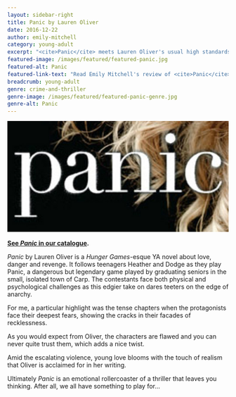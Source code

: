 ```yaml
---
layout: sidebar-right
title: Panic by Lauren Oliver
date: 2016-12-22
author: emily-mitchell
category: young-adult
excerpt: "<cite>Panic</cite> meets Lauren Oliver's usual high standards of characterisation and realism."
featured-image: /images/featured/featured-panic.jpg
featured-alt: Panic
featured-link-text: "Read Emily Mitchell's review of <cite>Panic</cite>, by Lauren Oliver."
breadcrumb: young-adult
genre: crime-and-thriller
genre-image: /images/featured/featured-panic-genre.jpg
genre-alt: Panic
---
```


![Panic](/images/featured/featured-panic.jpg)

**[See <cite>Panic</cite> in our catalogue](https://suffolk.spydus.co.uk/cgi-bin/spydus.exe/ENQ/OPAC/BIBENQ?BRN=1631468).**

<cite>Panic</cite> by Lauren Oliver is a <cite>Hunger Games</cite>-esque YA novel about love, danger and revenge. It follows teenagers Heather and Dodge as they play Panic, a dangerous but legendary game played by graduating seniors in the small, isolated town of Carp. The contestants face both physical and psychological challenges as this edgier take on dares teeters on the edge of anarchy.

For me, a particular highlight was the tense chapters when the protagonists face their deepest fears, showing the cracks in their facades of recklessness.

As you would expect from Oliver, the characters are flawed and you can never quite trust them, which adds a nice twist.

Amid the escalating violence, young love blooms with the touch of realism that Oliver is acclaimed for in her writing.

Ultimately <cite>Panic</cite> is an emotional rollercoaster of a thriller that leaves you thinking. After all, we all have something to play for...

